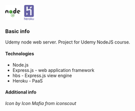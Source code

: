 ![Nodejs](https://github.com/ermondel/tsttmp/blob/master/files/Nodejs48.png)
![Heroku](https://github.com/ermondel/tsttmp/blob/master/files/Heroku48.png)
### Basic info
Udemy node web server. Project for Udemy NodeJS course.
#### Technologies
* Node.js
* Express.js - web application framework
* hbs - Express.js view engine
* Heroku - PaaS
#### Additional info
_Icon by Icon Mafia from iconscout_
